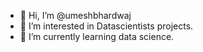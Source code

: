 - 👋 Hi, I’m @umeshbhardwaj
- 👀 I’m interested in Datascientists projects.
- 🌱 I’m currently learning data science.
  


<!---
umeshsharma97/umeshsharma97 is a ✨ special ✨ repository because its `README.md` (this file) appears on your GitHub profile.
You can click the Preview link to take a look at your changes.
--->
